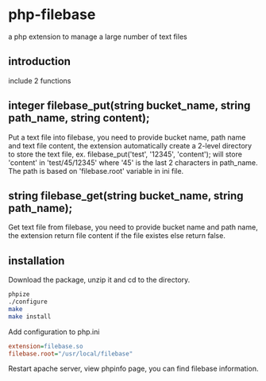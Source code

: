 php-filebase
============

a php extension to manage a large number of text files

introduction
------------

include 2 functions
## integer filebase_put(string bucket_name, string path_name, string content);
Put a text file into filebase, you need to provide bucket name, path name and text file content, the extension automatically create a 2-level directory to store the text file, ex. filebase_put('test', '12345', 'content'); will store 'content' in 'test/45/12345' where '45' is the last 2 characters in path_name. The path is based on 'filebase.root' variable in ini file.
## string filebase_get(string bucket_name, string path_name);
Get text file from filebase, you need to provide bucket name and path name, the extension return file content if the file existes else return false.

installation
------------

Download the package, unzip it and cd to the directory.
````sh
phpize
./configure
make
make install
````
Add configuration to php.ini
````ini
extension=filebase.so
filebase.root="/usr/local/filebase"
````
Restart apache server, view phpinfo page, you can find filebase information.

